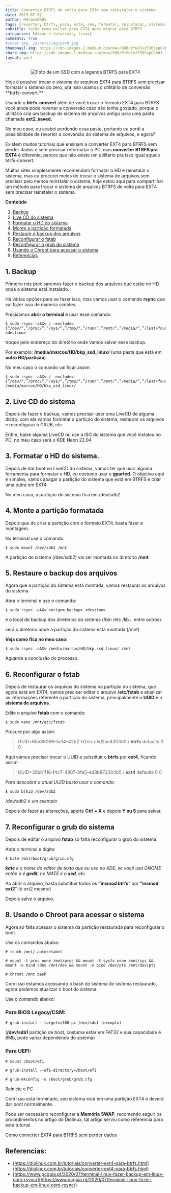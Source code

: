 ```yaml
---
title: Converter BTRFS de volta para EXT4 sem reinstalar o sistema
date: 2023-07-02
author: M4rQu1Nh0S
tags: [reverter, btrfs, para, ext4, sem, formatar, reinstalar, sistema]
subtitle: Saiba como voltar para EXT4 após migrar para BTRFS
categories: [dicas e tutoriais, linux]
comments: true
#cover-img: /assets/img/path.jpg
thumbnail-img: https://cdn-images-1.medium.com/max/800/0*Gd1vzT36SspCkhdI.jpg
share-img: https://cdn-images-1.medium.com/max/800/0*Gd1vzT36SspCkhdI.jpg
layout: post
---
```


<p align='center'><img alt='Foto de um SSD com a legenda BTRFS para EXT4' src="https://cdn-images-1.medium.com/max/800/0*Gd1vzT36SspCkhdI.jpg"/></p>
Hoje é possível trocar o sistema de arquivos EXT4 para BTRFS sem precisar formatar o sistema do zero, pra isso usamos o utilitário de conversão **btrfs-convert.**

Usando o **btrfs-convert** além de você trocar o formato EXT4 para BTRFS você ainda pode reverter a conversão caso não tenha gostado, porque o utilitário cria um backup do sistema de arquivos antigo para uma pasta chamada **ext2_saved.**

No meu caso, eu acabei perdendo essa pasta, portanto eu perdi a possibilidade de reverter a conversão do sistema de arquivos, e agora?

Existem muitos tutoriais que ensinam a converter EXT4 para BTRFS sem perder dados e sem precisar reformatar o PC, mas **converter BTRFS pra EXT4** é diferente, parece que não existe um utilitário pra isso igual aquele btrfs-convert.

Muitos sites simplesmente recomendam formatar o HD e reinstalar o sistema, mas eu procurei meios de trocar o sistema de arquivos sem precisar pelo menos reinstalar o sistema, hoje estou aqui para compartilhar um método para trocar o sistema de arquivos BTRFS de volta para EXT4 sem precisar reinstalar o sistema.

**Conteúdo**

1. [Backup](#1-backup)
2. [Live CD do sistema](#2-live-cd-do-sistema)
3. [Formatar o HD do sistema](#3-formatar-o-hd-do-sistema)
4. [Monte a partição formatada](#4-monte-a-partição-formatada)
5. [Restaure o backup dos arquivos](#5-restaure-o-backup-dos-arquivos)
6. [Reconfigurar o fstab](#6-reconfigurar-o-fstab)
7. [Reconfigurar o grub do sistema](#7-reconfigurar-o-grub-do-sistema)
8. [Usando o Chroot para acessar o sistema](#8-usando-o-chroot-para-acessar-o-sistema)
9. [Referencias](#referencias)

## 1. Backup
Primeiro nós precisaremos fazer o backup dos arquivos que estão no HD onde o sistema está instalado.

Há várias opções para se fazer isso, mas vamos usar o comando **rsync** que vai fazer isso de maneira simples.

Precisamos **abrir o terminal** e usar esse comando:

	$ sudo rsync -aAXv / –exclude={“/dev/“,”/proc/“,”/sys/“,”/tmp/“,”/run/“,”/mnt/“,”/media/“,”/lost+found”}  <destino>

troque pelo endereço do diretório onde vamos salvar esse backup.

Por exemplo: **/media/marcos/HD/bkp_ssd_linux/** (uma pasta que está em **outro HD/partição**)

No meu caso o comando vai ficar assim:

	$ sudo rsync -aAXv / –exclude={“/dev/“,”/proc/“,”/sys/“,”/tmp/“,”/run/“,”/mnt/“,”/media/“,”/lost+found”}  /media/marcos/HD/bkp_ssd_linux/

## 2. Live CD do sistema
Depois de fazer o backup, vamos precisar usar uma LiveCD de alguma distro, com ela vamos formatar a partição do sistema, restaurar os arquivos e reconfigurar o GRUB, etc.

Enfim, baixe alguma LiveCD ou use a ISO do sistema que você instalou no PC, no meu caso será o KDE Neon 22.04

## 3. Formatar o HD do sistema.

Depois de dar boot no LiveCD do sistema, vamos ter que usar alguma ferramenta para formatar o HD, eu costumo usar o **gparted**. O objetivo aqui é simples, vamos apagar a partição do sistema que está em BTRFS e criar uma outra em EXT4.

No meu caso, a partição do sistema fica em /dev/sdb2.

## 4. Monte a partição formatada
Depois que de criar a partição com o formato EXT4, basta fazer a montagem.

No terminal use o comando:

	$ sudo mount /dev/sdb2 /mnt

A partição do sistema (/dev/sdb2) vai ser montada no diretório **/mnt**

## 5. Restaure o backup dos arquivos
Agora que a partição do sistema está montada, vamos restaurar os arquivos do sistema.

Abra o terminal e use o comando:

	$ sudo rsync -aAXv <origem_backup> <destino>

é o local de backup dos diretórios do sistema (/bin /etc /lib… entre outros).

será o diretório onde a partição do sistema está montada (/mnt)

**Veja como fica no meu caso:**

	$ sudo rsync -aAXv /media/marcos/HD/bkp_ssd_linux/ /mnt

Aguarde a conclusão do processo.

## 6. Reconfigurar o fstab
Depois de restaurar os arquivos do sistema na partição do sistema, que agora está em EXT4, vamos precisar editar o arquivo **/etc/fstab** e atualizar as informações referente a partição do sistema, principalmente o **UUID** e o **sistema de arquivos**.

Edite o arquivo **fstab** com o comando:

	$ sudo nano /mnt/etc/fstab

Procure por algo assim:

>UUID=6bb86066–5a14–42b2-b2cb-c5d2ae4303d0 / **btrfs** defaults 0 0

Aqui vamos precisar trocar o UUID e substituir o **btrfs** por **ext4**, ficando assim:

>UUID=30bb1f16-f4c7–4807-bfa5-ed8b872304b5 / **ext4** defaults 0 0

_Para descobrir o atual UUID basta usar o comando:_

	$ sudo blkid /dev/sdb2

_/dev/sdb2 é um exemplo_

Depois de fazer as alterações, aperte **Ctrl + X** e depois **Y ou S** para salvar.

## 7. Reconfigurar o grub do sistema
Depois de editar o arquivo **fstab** só falta reconfigurar o grub do sistema.

Abra o terminal e digite:

	$ kate /mnt/boot/grub/grub.cfg

**_kate_** _é o nome do editor de texto que eu uso no KDE, se você usa GNOME então o é_ **_gedit_**_, no MATE é o_ **_xed_**_, etc._

Ao abrir o arquivo, basta substituir todos os **“insmod btrfs**” por **“insmod ext2**” (é ext2 mesmo)

Depois salve o arquivo.

## 8. Usando o Chroot para acessar o sistema
Agora só falta acessar o sistema da partição restaurada para reconfigurar o boot.

Use os comandos abaixo:

	# touch /mnt/.autorelabel

	# mount -t proc none /mnt/proc && mount -t sysfs none /mnt/sys && mount -o bind /dev /mnt/dev && mount -o bind /dev/pts /mnt/dev/pts

	# chroot /mnt bash

Com isso estamos acessando o bash do sistema do sistema restaurado, agora podemos atualizar o boot do sistema.

Use o comando abaixo:

### Para BIOS Legacy/CSM:

	# grub-install --target=i386-pc /dev/sdb1 (exemplo)

(**/dev/sdb1** partição de boot, costuma estar em FAT32 e sua capacidade é 8Mb, pode variar dependendo do sistema)

### Para UEFI:

	# mount /boot/efi

	# grub-install --efi-directory=/boot/efi

	# grub-mkconfig -o /boot/grub/grub.cfg

Reinicie o PC

Com isso está terminado, seu sistema está em uma partição EXT4 e deverá dar boot normalmente.

Pode ser necessário reconfigurar a **Memória** **SWAP**, recomendo seguir os procedimentos no artigo do Diolinux, tal artigo serviu como referencia para este tutorial.

[Como converter EXT4 para BTRFS sem perder dados](https://diolinux.com.br/tutoriais/converter-ext4-para-btrfs.html)

## Referencias:
- [https://diolinux.com.br/tutoriais/converter-ext4-para-btrfs.html](https://diolinux.com.br/tutoriais/converter-ext4-para-btrfs.html)
- [https://www.pcguia.pt/2020/07/terminal-linux-fazer-backup-em-linux-com-rsync/](https://www.pcguia.pt/2020/07/terminal-linux-fazer-backup-em-linux-com-rsync/)

